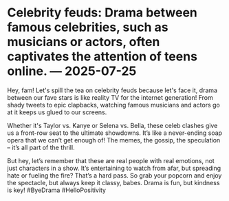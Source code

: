 # Celebrity feuds: Drama between famous celebrities, such as musicians or actors, often captivates the attention of teens online. — 2025-07-25

Hey, fam! Let's spill the tea on celebrity feuds because let's face it, drama between our fave stars is like reality TV for the internet generation! From shady tweets to epic clapbacks, watching famous musicians and actors go at it keeps us glued to our screens.

Whether it's Taylor vs. Kanye or Selena vs. Bella, these celeb clashes give us a front-row seat to the ultimate showdowns. It’s like a never-ending soap opera that we can’t get enough of! The memes, the gossip, the speculation – it’s all part of the thrill.

But hey, let’s remember that these are real people with real emotions, not just characters in a show. It’s entertaining to watch from afar, but spreading hate or fueling the fire? That’s a hard pass. So grab your popcorn and enjoy the spectacle, but always keep it classy, babes. Drama is fun, but kindness is key! #ByeDrama #HelloPositivity